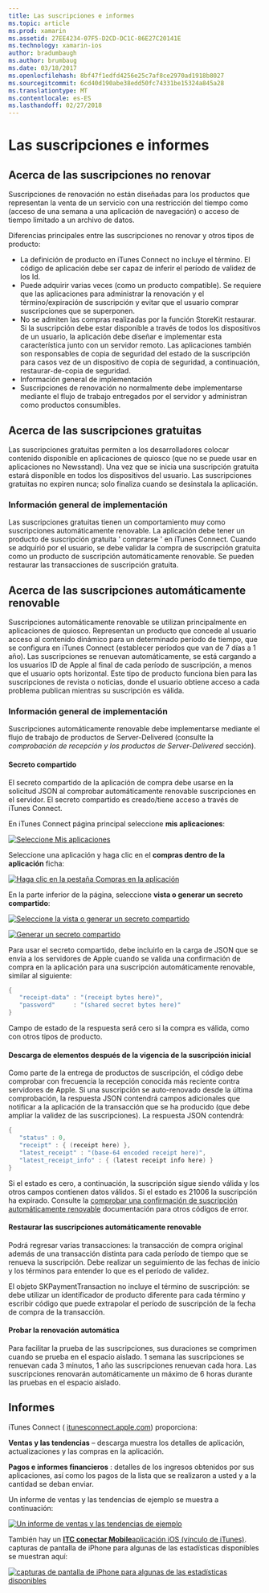 ```yaml
---
title: Las suscripciones e informes
ms.topic: article
ms.prod: xamarin
ms.assetid: 27EE4234-07F5-D2CD-DC1C-86E27C20141E
ms.technology: xamarin-ios
author: bradumbaugh
ms.author: brumbaug
ms.date: 03/18/2017
ms.openlocfilehash: 8bf47f1edfd4256e25c7af8ce2970ad1918b8027
ms.sourcegitcommit: 6cd40d190abe38edd50fc74331be15324a845a28
ms.translationtype: MT
ms.contentlocale: es-ES
ms.lasthandoff: 02/27/2018
---
```

# <a name="subscriptions-and-reporting"></a>Las suscripciones e informes

## <a name="about-non-renewing-subscriptions"></a>Acerca de las suscripciones no renovar

Suscripciones de renovación no están diseñadas para los productos que representan la venta de un servicio con una restricción del tiempo como (acceso de una semana a una aplicación de navegación) o acceso de tiempo limitado a un archivo de datos.   
   
   
   
 Diferencias principales entre las suscripciones no renovar y otros tipos de producto:

-  La definición de producto en iTunes Connect no incluye el término. El código de aplicación debe ser capaz de inferir el período de validez de los Id. 
-  Puede adquirir varias veces (como un producto compatible). Se requiere que las aplicaciones para administrar la renovación y el término/expiración de suscripción y evitar que el usuario comprar suscripciones que se superponen. 
-  No se admiten las compras realizadas por la función StoreKit restaurar. Si la suscripción debe estar disponible a través de todos los dispositivos de un usuario, la aplicación debe diseñar e implementar esta característica junto con un servidor remoto. Las aplicaciones también son responsables de copia de seguridad del estado de la suscripción para casos vez de un dispositivo de copia de seguridad, a continuación, restaurar-de-copia de seguridad. 
-  Información general de implementación
-  Suscripciones de renovación no normalmente debe implementarse mediante el flujo de trabajo entregados por el servidor y administran como productos consumibles. 


## <a name="about-free-subscriptions"></a>Acerca de las suscripciones gratuitas

Las suscripciones gratuitas permiten a los desarrolladores colocar contenido disponible en aplicaciones de quiosco (que no se puede usar en aplicaciones no Newsstand). Una vez que se inicia una suscripción gratuita estará disponible en todos los dispositivos del usuario. Las suscripciones gratuitas no expiren nunca; solo finaliza cuando se desinstala la aplicación.

### <a name="implementation-overview"></a>Información general de implementación

Las suscripciones gratuitas tienen un comportamiento muy como suscripciones automáticamente renovable. La aplicación debe tener un producto de suscripción gratuita ' comprarse ' en iTunes Connect. Cuando se adquirió por el usuario, se debe validar la compra de suscripción gratuita como un producto de suscripción automáticamente renovable. Se pueden restaurar las transacciones de suscripción gratuita.


## <a name="about-auto-renewable-subscriptions"></a>Acerca de las suscripciones automáticamente renovable

Suscripciones automáticamente renovable se utilizan principalmente en aplicaciones de quiosco. Representan un producto que concede al usuario acceso al contenido dinámico para un determinado período de tiempo, que se configura en iTunes Connect (establecer períodos que van de 7 días a 1 año). Las suscripciones se renuevan automáticamente, se está cargando a los usuarios ID de Apple al final de cada período de suscripción, a menos que el usuario opts horizontal. Este tipo de producto funciona bien para las suscripciones de revista o noticias, donde el usuario obtiene acceso a cada problema publican mientras su suscripción es válida.

### <a name="implementation-overview"></a>Información general de implementación

Suscripciones automáticamente renovable debe implementarse mediante el flujo de trabajo de productos de Server-Delivered (consulte la *comprobación de recepción y los productos de Server-Delivered* sección).

#### <a name="shared-secret"></a>Secreto compartido

El secreto compartido de la aplicación de compra debe usarse en la solicitud JSON al comprobar automáticamente renovable suscripciones en el servidor. El secreto compartido es creado/tiene acceso a través de iTunes Connect.

En iTunes Connect página principal seleccione **mis aplicaciones**:   
   
 [ ![](subscriptions-and-reporting-images/image2.png "Seleccione Mis aplicaciones")](subscriptions-and-reporting-images/image2.png)  
 
Seleccione una aplicación y haga clic en el **compras dentro de la aplicación** ficha:

[ ![](subscriptions-and-reporting-images/image6.png "Haga clic en la pestaña Compras en la aplicación")](subscriptions-and-reporting-images/image6.png)

En la parte inferior de la página, seleccione **vista o generar un secreto compartido**:
   
 [ ![](subscriptions-and-reporting-images/image40.png "Seleccione la vista o generar un secreto compartido")](subscriptions-and-reporting-images/image40.png)

 [ ![](subscriptions-and-reporting-images/image41.png "Generar un secreto compartido")](subscriptions-and-reporting-images/image41.png)   
   
   
   
 Para usar el secreto compartido, debe incluirlo en la carga de JSON que se envía a los servidores de Apple cuando se valida una confirmación de compra en la aplicación para una suscripción automáticamente renovable, similar al siguiente:

```csharp
{
   "receipt-data" : "(receipt bytes here)",
   "password"     : "(shared secret bytes here)"
}
```

Campo de estado de la respuesta será cero si la compra es válida, como con otros tipos de producto.

#### <a name="downloading-items-after-the-initial-subscription-term"></a>Descarga de elementos después de la vigencia de la suscripción inicial

Como parte de la entrega de productos de suscripción, el código debe comprobar con frecuencia la recepción conocida más reciente contra servidores de Apple. Si una suscripción se auto-renovado desde la última comprobación, la respuesta JSON contendrá campos adicionales que notificar a la aplicación de la transacción que se ha producido (que debe ampliar la validez de las suscripciones). La respuesta JSON contendrá:

```csharp
{
   "status" : 0,
   "receipt" : { (receipt here) },
   "latest_receipt" : "(base-64 encoded receipt here)",
   "latest_receipt_info" : { (latest receipt info here) }
}
```

Si el estado es cero, a continuación, la suscripción sigue siendo válida y los otros campos contienen datos válidos. Si el estado es 21006 la suscripción ha expirado. Consulte la [comprobar una confirmación de suscripción automáticamente renovable](https://developer.apple.com/library/ios/releasenotes/General/ValidateAppStoreReceipt/Chapters/ValidateRemotely.html) documentación para otros códigos de error.

#### <a name="restoring-auto-renewable-subscriptions"></a>Restaurar las suscripciones automáticamente renovable

Podrá regresar varias transacciones: la transacción de compra original además de una transacción distinta para cada período de tiempo que se renueva la suscripción. Debe realizar un seguimiento de las fechas de inicio y los términos para entender lo que es el período de validez.   
   
   
   
 El objeto SKPaymentTransaction no incluye el término de suscripción: se debe utilizar un identificador de producto diferente para cada término y escribir código que puede extrapolar el período de suscripción de la fecha de compra de la transacción.

#### <a name="testing-auto-renewal"></a>Probar la renovación automática

Para facilitar la prueba de las suscripciones, sus duraciones se comprimen cuando se prueba en el espacio aislado. 1 semana las suscripciones se renuevan cada 3 minutos, 1 año las suscripciones renuevan cada hora. Las suscripciones renovarán automáticamente un máximo de 6 horas durante las pruebas en el espacio aislado.

## <a name="reporting"></a>Informes

iTunes Connect ( [itunesconnect.apple.com](http://itunesconnect.apple.com)) proporciona:   
   
 **Ventas y las tendencias** – descarga muestra los detalles de aplicación, actualizaciones y las compras en la aplicación.   
   
 **Pagos e informes financieros** : detalles de los ingresos obtenidos por sus aplicaciones, así como los pagos de la lista que se realizaron a usted y a la cantidad se deban enviar.

Un informe de ventas y las tendencias de ejemplo se muestra a continuación:   

 [ ![](subscriptions-and-reporting-images/image42.png "Un informe de ventas y las tendencias de ejemplo")](subscriptions-and-reporting-images/image42.png)   
   
 También hay un [ **ITC conectar Mobile**aplicación iOS (vínculo de iTunes)](http://itunes.apple.com/us/app/itunes-connect-mobile/id376771144?mt=8).
capturas de pantalla de iPhone para algunas de las estadísticas disponibles se muestran aquí:   
   
 [ ![](subscriptions-and-reporting-images/image43.png "capturas de pantalla de iPhone para algunas de las estadísticas disponibles")](subscriptions-and-reporting-images/image43.png)
